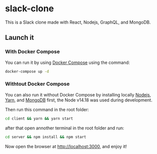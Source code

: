 # slack-clone

This is a Slack clone made with React, Nodejs, GraphQL, and MongoDB.

## Launch it

### With Docker Compose

You can run it by using [Docker Compose](https://docs.docker.com/compose) using the command:

```bash
docker-compose up -d
```

### Withtout Docker Compose

You can also run it without Docker Compose by installing locally [Nodejs](https://nodejs.org), [Yarn](https://yarnpkg.com), and [MongoDB](https://www.mongodb.com) first, the Node v14.18 was used during development.

Then run this command in the root folder:

```bash
cd client && yarn && yarn start
```

after that open annother terminal in the root folder and run:

```bash
cd server && npm install && npm start
```

Now open the browser at [http://localhost:3000](http://localhost:3000),
and enjoy it!
